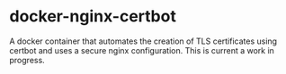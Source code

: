 # docker-nginx-certbot

A docker container that automates the creation of TLS certificates using certbot and uses a secure nginx configuration. This is current a work in progress.

